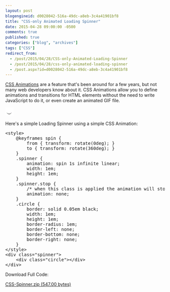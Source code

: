 ```yaml
---
layout: post
blogengineid: d0028042-516a-49dc-a8eb-3c4a41901bf8
title: "CSS-only Animated Loading Spinner"
date: 2015-04-28 09:00:00 -0500
comments: true
published: true
categories: ["blog", "archives"]
tags: ["CSS"]
redirect_from: 
  - /post/2015/04/28/CSS-only-Animated-Loading-Spinner
  - /post/2015/04/28/css-only-animated-loading-spinner
  - /post.aspx?id=d0028042-516a-49dc-a8eb-3c4a41901bf8
---
```

<!-- more -->

<a href="http://www.w3schools.com/css/css3_animations.asp" target="_blank">CSS Animations</a> are a feature that's been around for a few years, but not many web developers know about it. CSS Animations allow you to define animations and transitions for HTML elements without the need to write JavaScript to do it, or even create an animated GIF file.

<img src="/images/posts/2015/04/CSS-Spinner.gif" alt="" />

Here's a simple Loading Spinner using a simple CSS Animation:
<pre class="brush: c-sharp; first-line: 1; tab-size: 4; toolbar: false; ">&lt;style&gt;
    @keyframes spin {
        from { transform: rotate(0deg); }
        to { transform: rotate(360deg); }
    }
    .spinner {
        animation: spin 1s infinite linear;
        width: 1em;
        height: 1em;
    }
    .spinner.stop {
        /* when this class is applied the animation will stop */
        animation: none;
    }
    .circle {
        border: solid 0.05em black;
        width: 1em;
        height: 1em;
        border-radius: 1em;
        border-left: none;
        border-bottom: none;
        border-right: none;
    }
&lt;/style&gt;
&lt;div class="spinner"&gt;
    &lt;div class="circle"&gt;&lt;/div&gt;
&lt;/div&gt;</pre>

Download Full Code:

<a href="/FILES/2015/04/CSS-Spinner.zip.axdx">CSS-Spinner.zip (547.00 bytes)</a>
